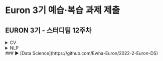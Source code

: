 # Euron 3기 예습·복습 과제 제출

## EURON 3기 - 스터디팀 12주차

<details>
<summary>CV</summary>
<div markdown="1">

<br />  
  
| 주차 | 내용         | 발표자                       | 발표자료 |
| ---- | ------------ | ---------------------------- | -------- |
|  12   | cs231n 10강    | 송여진, 변규리               |[📚]() |



## Assignment

### **📍 12주차 예습과제 (~11/14)**

① CS231N 10강을 수강하고, 요약 및 정리한 내용을 깃허브에 업로드

② (선택) 질문 사항이나 공유하고 싶은 내용 `Ewha-Euron/2022-2-Euron-CV` issue에 추가

**예습과제 제출 방법**

> 해당 파일을 master branch에 업로드하신 후 해당 master branch에서 pull request 를 진행해주세요.
>
  
### **📍 11주차 복습과제 (~11/14)**

!! 이번 과제는 **assignment2**를 진행합니다. 이전의 세팅 과정과 동일하게 assignment2를 다운받고 드라이브에 업로드하여 과제를 수행해주세요

> 자세한 내용은 [https://cs231n.github.io/assignments2021/assignment2/](https://cs231n.github.io/assignments2021/assignment2/) 의 set
>
  
- [https://cs231n.github.io/assignments2021/assignment2/]의 `Q2:Batch Norm 'BatchNormalization.ipynb'을 완료하신 뒤에 `.py` 파일로 변환해서 제출해주세요. (모든 cell을 하나의 py 파일에 합쳐주세요)
    - 파일명: `BatchNormalization.py`

- [https://cs231n.github.io/assignments2021/assignment2/]의 `Q3: Dropout 'Dropout.ipynb'을 완료하신 뒤에 `.py` 파일로 변환해서 제출해주세요. (모든 cell을 하나의 py 파일에 합쳐주세요)
    - 파일명: `Dropout.py`
  
    ① `ConvolutionNetworks.ipynb` 을 완료하신 후, `.py` 파일로 변환해서 제출해주세요. (모든 cell을 하나의 py 파일에 합쳐주세요)
    - 파일명: `ConvolutionNetworks.py`


**복습과제 제출 방법**

> 해당 파일을 Week_11 branch에 업로드하신 후 해당 Week_11 branch에서 pull request 를 진행해주세요.
>
## **Due**

- 12주차 예습과제
    - **11월 14일**까지 제출합니다.
- 11주차 복습과제
    - **11월 14일**까지 제출합니다.

</div>
</details>

<details>
<summary>NLP</summary>
<div markdown="1">       

  | 주차 | 내용             | 발표자                               | 발표자료 |
| ---- | ---------------- | ------------------------------------ | -------- |
|  12주차   |   cs224n 11강   |  문예지, 송민경   | [📚]()    |

## Assignment
### 📍 예습과제 

1️⃣ CS224N 11강을 수강하고, 요약 및 정리한 내용을 깃허브에 업로드  
2️⃣ (선택) 질문 사항이나 공유하고 싶은 내용 `Ewha-Euron/2022-02-Euron-NLP` issue에 추가

### 예습과제 제출 방법
  
> 해당 파일을 `master` branch에 업로드하신 후 해당 `master`  branch에서  `pull request` 를 진행해주세요.
  
- 과제 제출 방법
    - 레포: (origin) username/2022-2-Euron-Study-Assignment
    - 브랜치: `master`
    - 해당 주차 브랜치에 과제 업로드하고 Pull Request, 이때 label은 `NLP` , `예습과제`
    
### 📍 복습과제
  - 아래 링크에서 'Bidirectional Attention Flow for Machine Comprehension' 논문을 다운받아 읽고 공부하신 후 이해한 내용을 pdf 형식으로 정리해서 제출해주시면 됩니다.
  - 해당 논문은 BiDAF를 제시한 논문입니다. 모든 수식을 하나하나 다 이해하진 않아도 되고, 전체적인 구조와 해당 모델이 왜 좋은지에 중점으로 두고 이해하시면 좋을 것 같습니다.
  
    - https://arxiv.org/abs/1611.01603v6

  
### 복습과제 제출 방법
  
> 해당 파일을 `Week_12` branch에 업로드하신 후 해당 `Week_11`  branch에서  `pull request` 를 진행해주세요.
  
- 과제 제출 방법
    - 레포: (origin) username/2022-2-Euron-Study-Assignment
    - 브랜치: `Week_12`
    - 해당 주차 브랜치에 과제 업로드하고 Pull Request, 이때 label은 `NLP` , `복습과제`

## **Due**

- 12주차 예습과제
    - **11월 14일**까지 제출합니다.
- 12주차 복습과제
    - **11월 21일**까지 제출합니다.

</div>
</details>
### ▶ [Data Science](https://github.com/Ewha-Euron/2022-2-Euron-DS)

